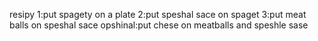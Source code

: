 resipy
1:put spagety on a plate
2:put speshal sace on spaget
3:put meat balls on speshal sace
opshinal:put chese on meatballs and speshle sase
